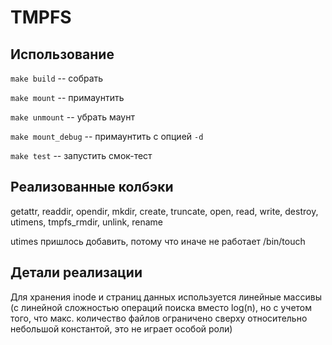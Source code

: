 # TMPFS

## Использование

`make build` -- собрать

`make mount` -- примаунтить

`make unmount` -- убрать маунт

`make mount_debug` -- примаунтить с опцией `-d`

`make test` -- запустить смок-тест

## Реализованные колбэки

getattr, readdir, opendir, mkdir, create, truncate, open, read, write, destroy, utimens, tmpfs_rmdir, unlink, rename

utimes пришлось добавить, потому что иначе не работает /bin/touch

## Детали реализации

Для хранения inode и страниц данных используется линейные массивы (с линейной сложностью операций поиска вместо log(n), но с учетом того, что макс. количество файлов ограничено сверху относительно небольшой константой, это не играет особой роли)